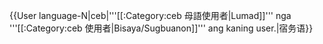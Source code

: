 {{User language-N|ceb|'''[[:Category:ceb 母語使用者|Lumad]]''' nga  '''[[:Category:ceb 使用者|Bisaya/Sugbuanon]]''' ang kaning user.|宿务语}}<noinclude>
</noinclude>